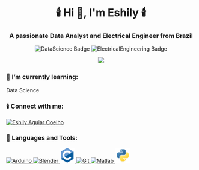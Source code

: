 <h1 align="center">🕯️ Hi 👋, I'm Eshily 🕯️</h1>
<h3 align="center">A passionate Data Analyst and Electrical Engineer from Brazil</h3>

<p align="center">
    <img src="https://img.shields.io/badge/-DataScience-black?style=for-the-badge&logo=python&logoColor=white" alt="DataScience Badge"/>
    <img src="https://img.shields.io/badge/-ElectricalEngineering-black?style=for-the-badge&logo=electricalengineering&logoColor=white" alt="ElectricalEngineering Badge"/>
</p>

<p align="center">
    <img src="https://img.shields.io/badge/🕸️-Gothic%20Style%20Readme-black?style=for-the-badge&logo=github"/>
</p>

<h3 align="left">🌱 I’m currently learning:</h3>
<p align="left">Data Science</p>

<h3 align="left">🕯️ Connect with me:</h3>
<p align="left">
    <a href="https://linkedin.com/in/eshily-aguiar-coelho" target="blank">
        <img align="center" src="https://raw.githubusercontent.com/rahuldkjain/github-profile-readme-generator/master/src/images/icons/Social/linked-in-alt.svg" alt="Eshily Aguiar Coelho" height="30" width="40" />
    </a>
</p>

<h3 align="left">🦇 Languages and Tools:</h3>
<p align="left"> 
    <a href="https://www.arduino.cc/" target="_blank" rel="noreferrer">
        <img src="https://cdn.worldvectorlogo.com/logos/arduino-1.svg" alt="Arduino" width="40" height="40"/>
    </a> 
    <a href="https://www.blender.org/" target="_blank" rel="noreferrer">
        <img src="https://download.blender.org/branding/community/blender_community_badge_white.svg" alt="Blender" width="40" height="40"/>
    </a> 
    <a href="https://www.cprogramming.com/" target="_blank" rel="noreferrer">
        <img src="https://raw.githubusercontent.com/devicons/devicon/master/icons/c/c-original.svg" alt="C" width="40" height="40"/>
    </a> 
    <a href="https://git-scm.com/" target="_blank" rel="noreferrer">
        <img src="https://www.vectorlogo.zone/logos/git-scm/git-scm-icon.svg" alt="Git" width="40" height="40"/>
    </a> 
    <a href="https://www.mathworks.com/" target="_blank" rel="noreferrer">
        <img src="https://upload.wikimedia.org/wikipedia/commons/2/21/Matlab_Logo.png" alt="Matlab" width="40" height="40"/>
    </a> 
    <a href="https://www.python.org" target="_blank" rel="noreferrer">
        <img src="https://raw.githubusercontent.com/devicons/devicon/master/icons/python/python-original.svg" alt="Python" width="40" height="40"/>
    </a> 
</p>

